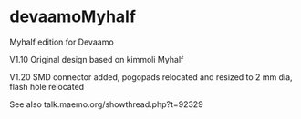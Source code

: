 devaamoMyhalf
=============

Myhalf edition for Devaamo

V1.10 Original design based on kimmoli Myhalf

V1.20 SMD connector added, pogopads relocated and resized to 2 mm dia, flash hole relocated



See also talk.maemo.org/showthread.php?t=92329


